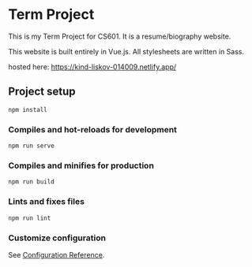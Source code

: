 # Term Project

This is my Term Project for CS601. It is a resume/biography website.

This website is built entirely in Vue.js. All stylesheets are written in
Sass.

hosted here: https://kind-liskov-014009.netlify.app/

## Project setup
```
npm install
```

### Compiles and hot-reloads for development
```
npm run serve
```

### Compiles and minifies for production
```
npm run build
```

### Lints and fixes files
```
npm run lint
```

### Customize configuration
See [Configuration Reference](https://cli.vuejs.org/config/).

